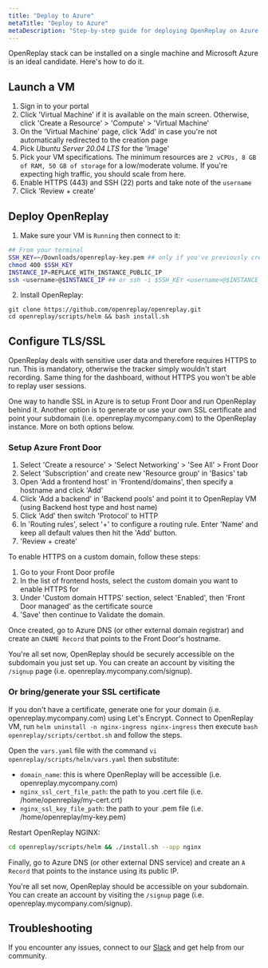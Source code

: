 ```yaml
---
title: "Deploy to Azure"
metaTitle: "Deploy to Azure"
metaDescription: "Step-by-step guide for deploying OpenReplay on Azure."
---
```


OpenReplay stack can be installed on a single machine and Microsoft Azure is an ideal candidate. Here's how to do it.

## Launch a VM

1. Sign in to your portal
2. Click 'Virtual Machine' if it is available on the main screen. Otherwise, click 'Create a Resource' > 'Compute' > 'Virtual Machine'
3. On the 'Virtual Machine' page, click 'Add' in case you're not automatically redirected to the creation page
4. Pick *Ubuntu Server 20.04 LTS* for the 'Image'
4. Pick your VM specifications. The minimum resources are `2 vCPUs, 8 GB of RAM, 50 GB of storage` for a low/moderate volume. If you're expecting high traffic, you should scale from here.
5. Enable HTTPS (443) and SSH (22) ports and take note of the `username`
6. Click 'Review + create'

## Deploy OpenReplay

1. Make sure your VM is `Running` then connect to it:

```bash
## From your terminal
SSH_KEY=~/Downloads/openreplay-key.pem ## only if you've previously created an SSH key
chmod 400 $SSH_KEY
INSTANCE_IP=REPLACE_WITH_INSTANCE_PUBLIC_IP
ssh <username>@$INSTANCE_IP ## or ssh -i $SSH_KEY <username>@$INSTANCE_IP if you have a key
```

2. Install OpenReplay:

```shell-sessio
git clone https://github.com/openreplay/openreplay.git
cd openreplay/scripts/helm && bash install.sh
```

## Configure TLS/SSL

OpenReplay deals with sensitive user data and therefore requires HTTPS to run. This is mandatory, otherwise the tracker simply wouldn't start recording. Same thing for the dashboard, without HTTPS you won't be able to replay user sessions.

One way to handle SSL in Azure is to setup Front Door and run OpenReplay behind it. Another option is to generate or use your own SSL certificate and point your subdomain (i.e. openreplay.mycompany.com) to the OpenReplay instance. More on both options below.

### Setup Azure Front Door

1. Select 'Create a resource' > 'Select Networking' > 'See All' > Front Door
2. Select 'Subscription' and create new 'Resource group' in 'Basics' tab
3. Open 'Add a frontend host' in 'Frontend/domains', then specify a hostname and click 'Add'
4. Click 'Add a backend' in 'Backend pools' and point it to OpenReplay VM (using Backend host type and host name)
5. Click 'Add' then switch 'Protocol' to HTTP
6. In 'Routing rules', select '+' to configure a routing rule. Enter 'Name' and keep all default values then hit the 'Add' button.
7. 'Review + create'

To enable HTTPS on a custom domain, follow these steps:
1. Go to your Front Door profile
2. In the list of frontend hosts, select the custom domain you want to enable HTTPS for
3. Under 'Custom domain HTTPS' section, select 'Enabled', then 'Front Door managed' as the certificate source
4. 'Save' then continue to Validate the domain.

Once created, go to Azure DNS (or other external domain registrar) and create an `CNAME Record` that points to the Front Door's hostname.

You're all set now, OpenReplay should be securely accessible on the subdomain you just set up. You can create an account by visiting the `/signup` page (i.e. openreplay.mycompany.com/signup).

### Or bring/generate your SSL certificate

If you don't have a certificate, generate one for your domain (i.e. openreplay.mycompany.com) using Let's Encrypt. Connect to OpenReplay VM, run `helm uninstall -n nginx-ingress nginx-ingress` then execute `bash openreplay/scripts/certbot.sh` and follow the steps.

Open the `vars.yaml` file with the command `vi openreplay/scripts/helm/vars.yaml` then substitute:
- `domain_name`: this is where OpenReplay will be accessible (i.e. openreplay.mycompany.com)
- `nginx_ssl_cert_file_path`: the path to you .cert file (i.e. /home/openreplay/my-cert.crt)
- `nginx_ssl_key_file_path`: the path to your .pem file (i.e. /home/openreplay/my-key.pem)

Restart OpenReplay NGINX:

```bash
cd openreplay/scripts/helm && ./install.sh --app nginx
```

Finally, go to Azure DNS (or other external DNS service) and create an `A Record` that points to the instance using its public IP.

You're all set now, OpenReplay should be accessible on your subdomain. You can create an account by visiting the `/signup` page (i.e. openreplay.mycompany.com/signup).

## Troubleshooting

If you encounter any issues, connect to our [Slack](https://slack.openreplay.com) and get help from our community.
